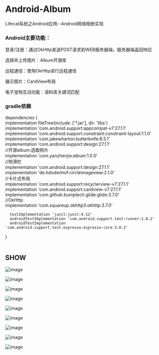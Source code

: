 # Android-Album
Lifecat系统之Android应用--Android网络相册实现

### Android主要功能：

  登录/注册：通过OkHttp发送POST请求到WEB服务器端，服务器端返回响应

  选择并上传图片：Album开源库

  远程通信：使用OkHttp进行远程通信

  展示图片：CardView布局

  电子宠物互动功能：语料库关键词匹配
  
### gradle依赖

  dependencies {  
      implementation fileTree(include: ['*.jar'], dir: 'libs')  
      implementation 'com.android.support:appcompat-v7:27.1.1'  
      implementation 'com.android.support.constraint:constraint-layout:1.1.0'  
      implementation 'com.jakewharton:butterknife:8.5.1'  
      implementation 'com.android.support:design:27.1.1'  
      //开源album:选取照片  
      implementation 'com.yanzhenjie:album:1.0.0'  
      //侧滑栏  
      implementation 'com.android.support:design:27.1.1'  
      implementation 'de.hdodenhof:circleimageview:2.1.0'  
      //卡片式布局  
      implementation 'com.android.support:recyclerview-v7:27.1.1'  
      implementation 'com.android.support:cardview-v7:27.1.1'   
      implementation 'com.github.bumptech.glide:glide:3.7.0'  
      //OkHttp  
      implementation 'com.squareup.okhttp3:okhttp:3.7.0'  

      testImplementation 'junit:junit:4.12'  
      androidTestImplementation 'com.android.support.test:runner:1.0.2'  
      androidTestImplementation 'com.android.support.test.espresso:espresso-core:3.0.2'  
  }  
  
## SHOW
 ![image](https://img-blog.csdn.net/20180510170053798?watermark/2/text/aHR0cHM6Ly9ibG9nLmNzZG4ubmV0L3dzaDU5NjgyMzkxOQ==/font/5a6L5L2T/fontsize/400/fill/I0JBQkFCMA==/dissolve/70)
 
 ![image](https://img-blog.csdn.net/20180510170115342?watermark/2/text/aHR0cHM6Ly9ibG9nLmNzZG4ubmV0L3dzaDU5NjgyMzkxOQ==/font/5a6L5L2T/fontsize/400/fill/I0JBQkFCMA==/dissolve/70)
 
 ![image](https://img-blog.csdn.net/20180510170246857?watermark/2/text/aHR0cHM6Ly9ibG9nLmNzZG4ubmV0L3dzaDU5NjgyMzkxOQ==/font/5a6L5L2T/fontsize/400/fill/I0JBQkFCMA==/dissolve/70)
 
 ![image](https://img-blog.csdn.net/20180510170308303?watermark/2/text/aHR0cHM6Ly9ibG9nLmNzZG4ubmV0L3dzaDU5NjgyMzkxOQ==/font/5a6L5L2T/fontsize/400/fill/I0JBQkFCMA==/dissolve/70)
 
 ![image](https://img-blog.csdn.net/2018051017033881?watermark/2/text/aHR0cHM6Ly9ibG9nLmNzZG4ubmV0L3dzaDU5NjgyMzkxOQ==/font/5a6L5L2T/fontsize/400/fill/I0JBQkFCMA==/dissolve/70)
 
 ![image](https://img-blog.csdn.net/20180510170406690?watermark/2/text/aHR0cHM6Ly9ibG9nLmNzZG4ubmV0L3dzaDU5NjgyMzkxOQ==/font/5a6L5L2T/fontsize/400/fill/I0JBQkFCMA==/dissolve/70)
 
 ![image](https://img-blog.csdn.net/20180510170436135?watermark/2/text/aHR0cHM6Ly9ibG9nLmNzZG4ubmV0L3dzaDU5NjgyMzkxOQ==/font/5a6L5L2T/fontsize/400/fill/I0JBQkFCMA==/dissolve/70)
 
 ![image](https://img-blog.csdn.net/2018051017045469?watermark/2/text/aHR0cHM6Ly9ibG9nLmNzZG4ubmV0L3dzaDU5NjgyMzkxOQ==/font/5a6L5L2T/fontsize/400/fill/I0JBQkFCMA==/dissolve/70)

![image](https://img-blog.csdn.net/20180510170517458?watermark/2/text/aHR0cHM6Ly9ibG9nLmNzZG4ubmV0L3dzaDU5NjgyMzkxOQ==/font/5a6L5L2T/fontsize/400/fill/I0JBQkFCMA==/dissolve/70)
